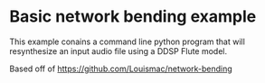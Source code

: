 # Basic network bending example

This example conains a command line python program that will resynthesize an input audio file using a DDSP Flute model. 

Based off of https://github.com/Louismac/network-bending



